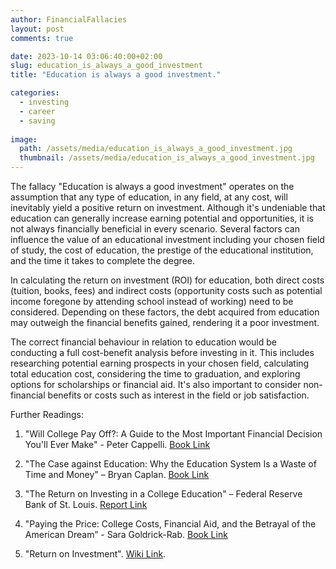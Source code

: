 ```yaml
---
author: FinancialFallacies
layout: post
comments: true

date: 2023-10-14 03:06:40:00+02:00  
slug: education_is_always_a_good_investment
title: "Education is always a good investment."

categories:
  - investing
  - career
  - saving
  
image:
  path: /assets/media/education_is_always_a_good_investment.jpg
  thumbnail: /assets/media/education_is_always_a_good_investment.jpg
---
```


The fallacy "Education is always a good investment" operates on the assumption that any type of education, in any field, at any cost, will inevitably yield a positive return on investment. Although it's undeniable that education can generally increase earning potential and opportunities, it is not always financially beneficial in every scenario. Several factors can influence the value of an educational investment including your chosen field of study, the cost of education, the prestige of the educational institution, and the time it takes to complete the degree.

In calculating the return on investment (ROI) for education, both direct costs (tuition, books, fees) and indirect costs (opportunity costs such as potential income foregone by attending school instead of working) need to be considered. Depending on these factors, the debt acquired from education may outweigh the financial benefits gained, rendering it a poor investment.

The correct financial behaviour in relation to education would be conducting a full cost-benefit analysis before investing in it. This includes researching potential earning prospects in your chosen field, calculating total education cost, considering the time to graduation, and exploring options for scholarships or financial aid. It's also important to consider non-financial benefits or costs such as interest in the field or job satisfaction.

Further Readings:
1. "Will College Pay Off?: A Guide to the Most Important Financial Decision You'll Ever Make" - Peter Cappelli. [Book Link](https://music.amazon.com/es-cl/podcasts/1145ebdf-dc85-4939-a6e5-1636548aa19c/what's-brewing-cccsfaaa)

2. "The Case against Education: Why the Education System Is a Waste of Time and Money" – Bryan Caplan. [Book Link](https://www.amazon.com/Case-against-Education-System-Waste/dp/0691174652)

3. "The Return on Investing in a College Education" – Federal Reserve Bank of St. Louis. [Report Link](https://www.stlouisfed.org/publications/regional-economist/2023/mar/return-investing-college-education)

4. "Paying the Price: College Costs, Financial Aid, and the Betrayal of the American Dream” - Sara Goldrick-Rab. [Book Link](https://www.amazon.com/Paying-Price-Financial-Betrayal-American/dp/022640434X)

5. "Return on Investment". [Wiki Link](https://en.wikipedia.org/wiki/Return_on_investment).
